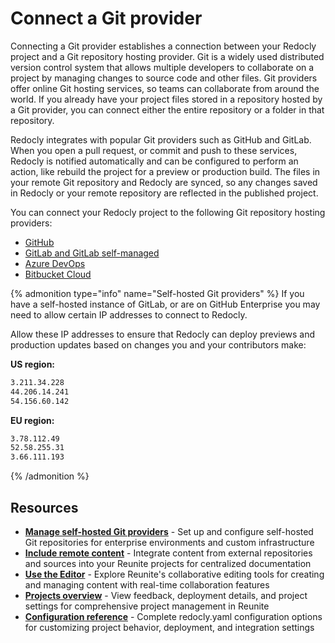 # Connect a Git provider

Connecting a Git provider establishes a connection between your Redocly project and a Git repository hosting provider.
Git is a widely used distributed version control system that allows multiple developers to collaborate on a project by managing changes to source code and other files.
Git providers offer online Git hosting services, so teams can collaborate from around the world.
If you already have your project files stored in a repository hosted by a Git provider, you can connect either the entire repository or a folder in that repository.

Redocly integrates with popular Git providers such as GitHub and GitLab.
When you open a pull request, or commit and push to these services, Redocly is notified automatically and can be configured to perform an action, like rebuild the project for a preview or production build.
The files in your remote Git repository and Redocly are synced, so any changes saved in Redocly or your remote repository are reflected in the published project.

You can connect your Redocly project to the following Git repository hosting providers:

- [GitHub](github.md)
- [GitLab and GitLab self-managed](gitlab.md)
- [Azure DevOps](azure-devops.md)
- [Bitbucket Cloud](bitbucket-cloud.md)

{% admonition type="info" name="Self-hosted Git providers" %}
If you have a self-hosted instance of GitLab, or are on GitHub Enterprise you may need to allow certain IP addresses to connect to Redocly.

Allow these IP addresses to ensure that Redocly can deploy previews and production updates based on changes you and your contributors make:

**US region:**
```sh
3.211.34.228
44.206.14.241
54.156.60.142
```

**EU region:**
```sh
3.78.112.49
52.58.255.31
3.66.111.193
```
{% /admonition %}

## Resources

- **[Manage self-hosted Git providers](./manage-self-hosted.md)** - Set up and configure self-hosted Git repositories for enterprise environments and custom infrastructure
- **[Include remote content](../remote-content/index.md)** - Integrate content from external repositories and sources into your Reunite projects for centralized documentation
- **[Use the Editor](../use-editor.md)** - Explore Reunite's collaborative editing tools for creating and managing content with real-time collaboration features
- **[Projects overview](../projects.md)** - View feedback, deployment details, and project settings for comprehensive project management in Reunite
- **[Configuration reference](../../../config/index.md)** - Complete redocly.yaml configuration options for customizing project behavior, deployment, and integration settings
